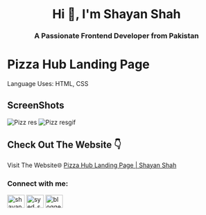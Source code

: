 <h1 align="center">Hi 👋, I'm Shayan Shah</h1>
<h3 align="center">A Passionate Frontend Developer from Pakistan</h3>


# Pizza Hub Landing Page
Language Uses: HTML, CSS
## ScreenShots
![Pizz res](https://github.com/user-attachments/assets/c125b007-6ef7-49cc-a1f4-7a809b8919bf)
![Pizz resgif](https://github.com/user-attachments/assets/feff8651-3b0c-4bf9-ad4e-699511074f7f)



## Check Out The Website 👇

Visit The Website🌐 [Pizza Hub Landing Page | Shayan Shah](https://shayanshahdeveloper.github.io/Project-19-Pizza-Landing-Page/)

<h3 align="left">Connect with me:</h3>
<p align="left">
<a href="https://linkedin.com/in/shayan-shah-b31439296" target="blank"><img align="center" src="https://raw.githubusercontent.com/rahuldkjain/github-profile-readme-generator/master/src/images/icons/Social/linked-in-alt.svg" alt="shayan-shah-b31439296" height="30" width="40" /></a>
<a href="https://instagram.com/syed_shanie" target="blank"><img align="center" src="https://raw.githubusercontent.com/rahuldkjain/github-profile-readme-generator/master/src/images/icons/Social/instagram.svg" alt="syed_shanie" height="30" width="40" /></a>
<a href="https://www.youtube.com/@shayanshahdev" target="blank"><img align="center" src="https://raw.githubusercontent.com/rahuldkjain/github-profile-readme-generator/master/src/images/icons/Social/youtube.svg" alt="bloggeravenue2691" height="30" width="40" /></a>
</p>
